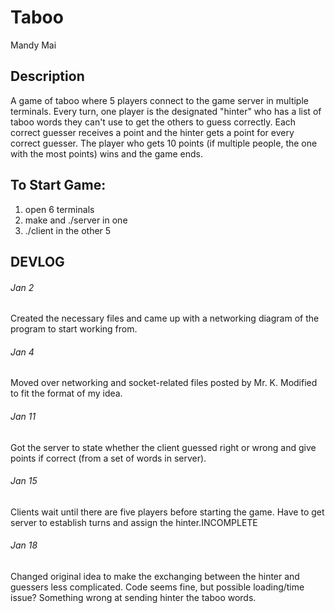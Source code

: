 # Taboo
Mandy Mai

## Description
A game of taboo where 5 players connect to the game server in multiple terminals. Every turn, one player is the designated "hinter" who has a list of taboo words they can't use to get the others to guess correctly. Each correct guesser receives a point and the hinter gets a point for every correct guesser. The player who gets 10 points (if multiple people, the one with the most points) wins and the game ends.

## To Start Game:
1. open 6 terminals
2. make and ./server in one
3. ./client in the other 5

## DEVLOG
###### Jan 2
Created the necessary files and came up with a networking diagram of the program to start working from.
###### Jan 4
Moved over networking and socket-related files posted by Mr. K. Modified to fit the format of my idea.
###### Jan 11
Got the server to state whether the client guessed right or wrong and give points if correct (from a set of words in server).
###### Jan 15
Clients wait until there are five players before starting the game.
Have to get server to establish turns and assign the hinter.INCOMPLETE
###### Jan 18
Changed original idea to make the exchanging between the hinter and guessers less complicated. Code seems fine, but possible loading/time issue? Something wrong at sending hinter the taboo words.
